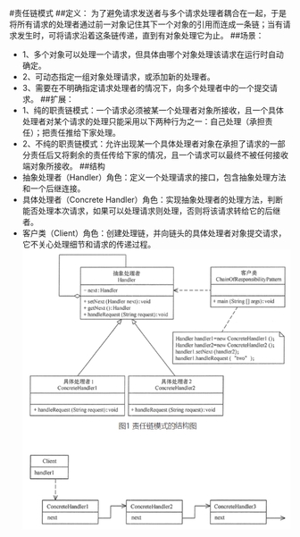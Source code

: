 #责任链模式
##定义：
为了避免请求发送者与多个请求处理者耦合在一起，于是将所有请求的处理者通过前一对象记住其下一个对象的引用而连成一条链；当有请求发生时，可将请求沿着这条链传递，直到有对象处理它为止。
##场景：
+ 1、多个对象可以处理一个请求，但具体由哪个对象处理该请求在运行时自动确定。
+ 2、可动态指定一组对象处理请求，或添加新的处理者。
+ 3、需要在不明确指定请求处理者的情况下，向多个处理者中的一个提交请求。
##扩展：
+ 1、纯的职责链模式：一个请求必须被某一个处理者对象所接收，且一个具体处理者对某个请求的处理只能采用以下两种行为之一：自己处理（承担责任）；把责任推给下家处理。
+ 2、不纯的职责链模式：允许出现某一个具体处理者对象在承担了请求的一部分责任后又将剩余的责任传给下家的情况，且一个请求可以最终不被任何接收端对象所接收。
##结构
+ 抽象处理者（Handler）角色：定义一个处理请求的接口，包含抽象处理方法和一个后继连接。
+ 具体处理者（Concrete Handler）角色：实现抽象处理者的处理方法，判断能否处理本次请求，如果可以处理请求则处理，否则将该请求转给它的后继者。
+ 客户类（Client）角色：创建处理链，并向链头的具体处理者对象提交请求，它不关心处理细节和请求的传递过程。
![责任链模式](./责任链.png)